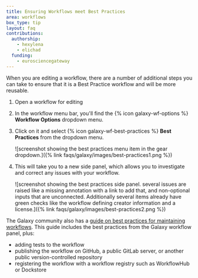 ```yaml
---
title: Ensuring Workflows meet Best Practices
area: workflows
box_type: tip
layout: faq
contributions:
  authorship:
    - hexylena
    - elichad
  funding:
    - eurosciencegateway
---
```


When you are editing a workflow, there are a number of additional steps you can take to ensure that it is a Best Practice workflow and will be more reusable.

1. Open a workflow for editing
1. In the workflow menu bar, you'll find the {% icon galaxy-wf-options %} **Workflow Options** dropdown menu.
1. Click on it and select {% icon galaxy-wf-best-practices %} **Best Practices** from the dropdown menu.

   ![screenshot showing the best practices menu item in the gear dropdown.]({% link faqs/galaxy/images/best-practices1.png %})

1. This will take you to a new side panel, which allows you to investigate and correct any issues with your workflow.

   ![screenshot showing the best practices side panel. several issues are raised like a missing annotation with a link to add that, and non-optional inputs that are unconnected. Additionally several items already have green checks like the workflow defining creator information and a license.]({% link faqs/galaxy/images/best-practices2.png %})

The Galaxy community also has a [guide on best practices for maintaining workflows](https://planemo.readthedocs.io/en/latest/best_practices_workflows.html). This guide includes the best practices from the Galaxy workflow panel, plus:

* adding tests to the workflow
* publishing the workflow on GitHub, a public GitLab server, or another public version-controlled repository
* registering the workflow with a workflow registry such as WorkflowHub or Dockstore
